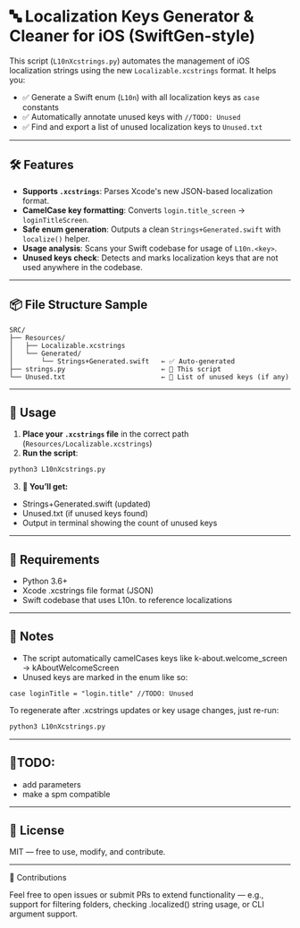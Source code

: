 # 🔤 Localization Keys Generator & Cleaner for iOS (SwiftGen-style)

This script (`L10nXcstrings.py`) automates the management of iOS localization strings using the new `Localizable.xcstrings` format. It helps you:

- ✅ Generate a Swift enum (`L10n`) with all localization keys as `case` constants
- ✅ Automatically annotate unused keys with `//TODO: Unused`
- ✅ Find and export a list of unused localization keys to `Unused.txt`

---

## 🛠 Features

- **Supports `.xcstrings`**: Parses Xcode's new JSON-based localization format.
- **CamelCase key formatting**: Converts `login.title_screen` → `loginTitleScreen`.
- **Safe enum generation**: Outputs a clean `Strings+Generated.swift` with `localize()` helper.
- **Usage analysis**: Scans your Swift codebase for usage of `L10n.<key>`.
- **Unused keys check**: Detects and marks localization keys that are not used anywhere in the codebase.

---

## 📦 File Structure Sample

```
SRC/
├── Resources/
│   ├── Localizable.xcstrings
│   └── Generated/
│       └── Strings+Generated.swift   ← ✅ Auto-generated
├── strings.py                        ← 🧠 This script
└── Unused.txt                        ← 📄 List of unused keys (if any)
```
---

## 🚀 Usage

1. **Place your `.xcstrings` file** in the correct path (`Resources/Localizable.xcstrings`)
2. **Run the script**:

```bash
python3 L10nXcstrings.py
```

3.	**🎉 You’ll get:**
- Strings+Generated.swift (updated)
- Unused.txt (if unused keys found)
- Output in terminal showing the count of unused keys

---

## 🧪 Requirements
- Python 3.6+
- Xcode .xcstrings file format (JSON)
- Swift codebase that uses L10n.<key> to reference localizations

---

## 📝 Notes
- The script automatically camelCases keys like k-about.welcome_screen → kAboutWelcomeScreen
- Unused keys are marked in the enum like so:

```
case loginTitle = "login.title" //TODO: Unused
```

To regenerate after .xcstrings updates or key usage changes, just re-run:

```bash
python3 L10nXcstrings.py
```


---
## 📝TODO:
- add parameters
- make a spm compatible
---

## 📄 License

MIT — free to use, modify, and contribute.

---

🙌 Contributions

Feel free to open issues or submit PRs to extend functionality — e.g., support for filtering folders, checking .localized() string usage, or CLI argument support.
